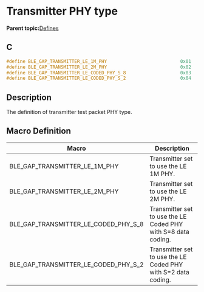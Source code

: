 # Transmitter PHY type

**Parent topic:**[Defines](GUID-9781CD29-3C4B-41EE-8F98-355D2AA99482.md)

## C

```c
#define BLE_GAP_TRANSMITTER_LE_1M_PHY                           0x01
#define BLE_GAP_TRANSMITTER_LE_2M_PHY                           0x02
#define BLE_GAP_TRANSMITTER_LE_CODED_PHY_S_8                    0x03
#define BLE_GAP_TRANSMITTER_LE_CODED_PHY_S_2                    0x04
```

## Description

The definition of transmitter test packet PHY type.

## Macro Definition

|Macro|Description|
|-----|-----------|
|BLE\_GAP\_TRANSMITTER\_LE\_1M\_PHY|Transmitter set to use the LE 1M PHY.|
|BLE\_GAP\_TRANSMITTER\_LE\_2M\_PHY|Transmitter set to use the LE 2M PHY.|
|BLE\_GAP\_TRANSMITTER\_LE\_CODED\_PHY\_S\_8|Transmitter set to use the LE Coded PHY with S=8 data coding.|
|BLE\_GAP\_TRANSMITTER\_LE\_CODED\_PHY\_S\_2|Transmitter set to use the LE Coded PHY with S=2 data coding.|

